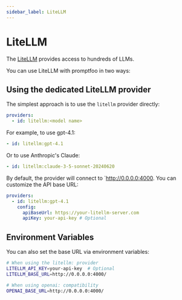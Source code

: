 ```yaml
---
sidebar_label: LiteLLM
---
```


# LiteLLM

The [LiteLLM](https://docs.litellm.ai/docs/) provides access to hundreds of LLMs.

You can use LiteLLM with promptfoo in two ways:

## Using the dedicated LiteLLM provider

The simplest approach is to use the `litellm` provider directly:

```yaml
providers:
  - id: litellm:<model name>
```

For example, to use gpt-4.1:

```yaml
- id: litellm:gpt-4.1
```

Or to use Anthropic's Claude:

```yaml
- id: litellm:claude-3-5-sonnet-20240620
```

By default, the provider will connect to `http://0.0.0.0:4000. You can customize the API base URL:

```yaml
providers:
  - id: litellm:gpt-4.1
    config:
      apiBaseUrl: https://your-litellm-server.com
      apiKey: your-api-key # Optional
```

## Environment Variables

You can also set the base URL via environment variables:

```sh
# When using the litellm: provider
LITELLM_API_KEY=your-api-key  # Optional
LITELLM_BASE_URL=http://0.0.0.0:4000/

# When using openai: compatibility
OPENAI_BASE_URL=http://0.0.0.0:4000/
```
